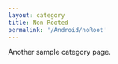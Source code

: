 ```yaml
---
layout: category
title: Non Rooted
permalink: '/Android/noRoot'
---
```


Another sample category page.

